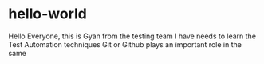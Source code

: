 # hello-world

Hello Everyone, this is Gyan from the testing team
I have needs to learn the Test Automation techniques
Git or Github plays an important role in the same
